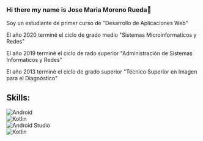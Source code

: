 ### Hi there my name is Jose Maria Moreno Rueda👋
Soy un estudiante de primer curso de "Desarrollo de Aplicaciones Web"

El año 2020 terminé el ciclo de grado medio "Sistemas Microinformaticos y Redes"

El año 2019 terminé el ciclo de rado superior "Administración de Sistemas Informaticos y Redes"

El año 2013 terminé el ciclo de grado superior "Técnico Superior en Imagen para el Diagnóstico"

## Skills:
![Android](https://img.shields.io/badge/DAW-3DOC84?style=for-the-badge&logo=android&logoColor=white&labelColor=101010)</br>
![Kotlin](https://img.shields.io/badge/SMR-0095D5?style=for-the-badge&logo=kotlin&logoColor=green&labelColor=101010)</br>
![Android Studio](https://img.shields.io/badge/ASIR-3DDC84?style=for-the-badge&logo=android-studio&logoColor=white&labelColor=F7F73B)</br>
![Kotlin](https://img.shields.io/badge/TSID-F1614D?style=for-the-badge&logo=kotlin&logoColor=red&labelColor=101010)</br>


<!--
**JoseMariaMorenoRueda/JoseMariaMorenoRueda** is a ✨ _special_ ✨ repository because its `README.md` (this file) appears on your GitHub profile.


